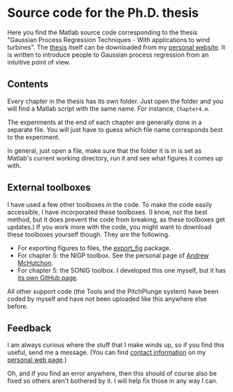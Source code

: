 # Source code for the Ph.D. thesis
Here you find the Matlab source code corresponding to the thesis "Gaussian Process Regression Techniques - With applications to wind turbines". The [thesis](http://hildobijl.com/Downloads/GPRT.pdf) itself can be downloaded from my [personal website](http://hildobijl.com/Research.php). It is written to introduce people to Gaussian process regression from an intuitive point of view.

## Contents

Every chapter in the thesis has its own folder. Just open the folder and you will find a Matlab script with the same name. For instance, `Chapter4.m`.

The experiments at the end of each chapter are generally done in a separate file. You will just have to guess which file name corresponds best to the experiment.

In general, just open a file, make sure that the folder it is in is set as Matlab's current working directory, run it and see what figures it comes up with.

## External toolboxes

I have used a few other toolboxes in the code. To make the code easily accessible, I have incorporated these toolboxes. (I know, not the best method, but it does prevent the code from breaking, as these toolboxes get updates.) If you work more with the code, you might want to download these toolboxes yourself though. They are the following.

* For exporting figures to files, the [export_fig](https://nl.mathworks.com/matlabcentral/fileexchange/23629-export-fig) package.
* For chapter 5: the NIGP toolbox. See the personal page of [Andrew McHutchon](http://mlg.eng.cam.ac.uk/?portfolio=andrew-mchutchon).
* For chapter 5: the SONIG toolbox. I developed this one myself, but it has [its own GitHub page](https://github.com/HildoBijl/SONIG).

All other support code (the Tools and the PitchPlunge system) have been coded by myself and have not been uploaded like this anywhere else before.

## Feedback

I am always curious where the stuff that I make winds up, so if you find this useful, send me a message. (You can find [contact information](http://hildobijl.com/Contact.php) on my [personal web page](http://hildobijl.com/).)

Oh, and if you find an error anywhere, then this should of course also be fixed so others aren't bothered by it. I will help fix those in any way I can.
